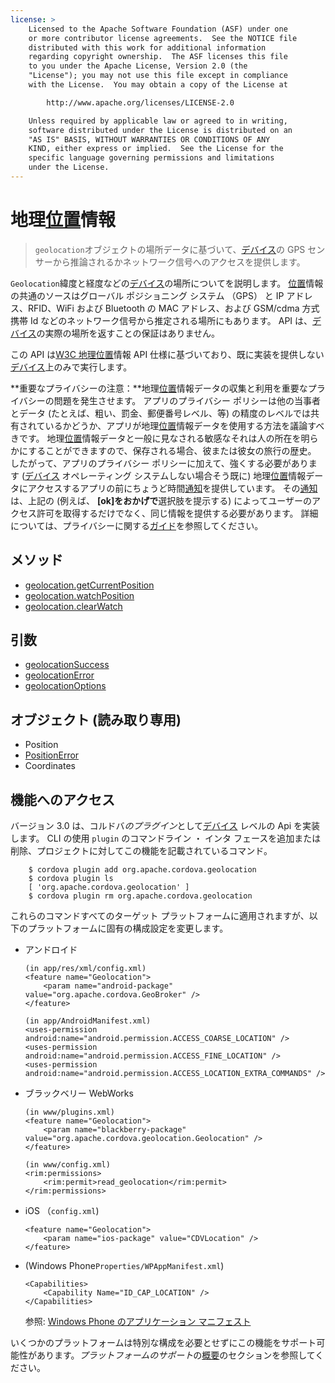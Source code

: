 ```yaml
---
license: >
    Licensed to the Apache Software Foundation (ASF) under one
    or more contributor license agreements.  See the NOTICE file
    distributed with this work for additional information
    regarding copyright ownership.  The ASF licenses this file
    to you under the Apache License, Version 2.0 (the
    "License"); you may not use this file except in compliance
    with the License.  You may obtain a copy of the License at

        http://www.apache.org/licenses/LICENSE-2.0

    Unless required by applicable law or agreed to in writing,
    software distributed under the License is distributed on an
    "AS IS" BASIS, WITHOUT WARRANTIES OR CONDITIONS OF ANY
    KIND, either express or implied.  See the License for the
    specific language governing permissions and limitations
    under the License.
---
```


# 地理<a href="Position/position.html">位置</a>情報

> `geolocation`オブジェクトの場所データに基づいて、<a href="../device/device.html">デバイス</a>の GPS センサーから推論されるかネットワーク信号へのアクセスを提供します。

`Geolocation`緯度と経度などの<a href="../device/device.html">デバイス</a>の場所についてを説明します。 <a href="Position/position.html">位置</a>情報の共通のソースはグローバル ポジショニング システム （GPS） と IP アドレス、RFID、WiFi および Bluetooth の MAC アドレス、および GSM/cdma 方式携帯 Id などのネットワーク信号から推定される場所にもあります。 API は、<a href="../device/device.html">デバイス</a>の実際の場所を返すことの保証はありません。

この API は[W3C 地理<a href="Position/position.html">位置</a>情報 API 仕様][1]に基づいており、既に実装を提供しない<a href="../device/device.html">デバイス</a>上のみで実行します。

 [1]: http://dev.w3.org/geo/api/spec-source.html

**重要なプライバシーの注意：**地理<a href="Position/position.html">位置</a>情報データの収集と利用を重要なプライバシーの問題を発生させます。 アプリのプライバシー ポリシーは他の当事者とデータ (たとえば、粗い、罰金、郵便番号レベル、等) の精度のレベルでは共有されているかどうか、アプリが地理<a href="Position/position.html">位置</a>情報データを使用する方法を議論すべきです。 地理<a href="Position/position.html">位置</a>情報データと一般に見なされる敏感なそれは人の所在を明らかにすることができますので、保存される場合、彼または彼女の旅行の歴史。 したがって、アプリのプライバシー ポリシーに加えて、強くする必要があります (<a href="../device/device.html">デバイス</a> オペレーティング システムしない場合そう既に) 地理<a href="Position/position.html">位置</a>情報データにアクセスするアプリの前にちょうど時間<a href="../notification/notification.html">通知</a>を提供しています。 その<a href="../notification/notification.html">通知</a>は、上記の (例えば、 **[ok]**を**おかげで**選択肢を提示する) によってユーザーのアクセス許可を取得するだけでなく、同じ情報を提供する必要があります。 詳細については、プライバシーに関する<a href="../../index.html">ガイド</a>を参照してください。

## メソッド

*   <a href="geolocation.getCurrentPosition.html">geolocation.getCurrentPosition</a>
*   <a href="geolocation.watchPosition.html">geolocation.watchPosition</a>
*   <a href="geolocation.clearWatch.html">geolocation.clearWatch</a>

## 引数

*   <a href="parameters/geolocationSuccess.html">geolocationSuccess</a>
*   <a href="parameters/geolocationError.html">geolocationError</a>
*   <a href="parameters/geolocation.options.html">geolocationOptions</a>

## オブジェクト (読み取り専用)

*   Position
*   <a href="PositionError/positionError.html">PositionError</a>
*   Coordinates

## 機能へのアクセス

バージョン 3.0 は、コルドバ*のプラグイン*として<a href="../device/device.html">デバイス</a> レベルの Api を実装します。 CLI の使用 `plugin` のコマンドライン ・ インタ フェースを追加または削除、プロジェクトに対してこの機能を記載されているコマンド。

        $ cordova plugin add org.apache.cordova.geolocation
        $ cordova plugin ls
        [ 'org.apache.cordova.geolocation' ]
        $ cordova plugin rm org.apache.cordova.geolocation
    

これらのコマンドすべてのターゲット プラットフォームに適用されますが、以下のプラットフォームに固有の構成設定を変更します。

*   アンドロイド
    
        (in app/res/xml/config.xml)
        <feature name="Geolocation">
            <param name="android-package" value="org.apache.cordova.GeoBroker" />
        </feature>
        
        (in app/AndroidManifest.xml)
        <uses-permission android:name="android.permission.ACCESS_COARSE_LOCATION" />
        <uses-permission android:name="android.permission.ACCESS_FINE_LOCATION" />
        <uses-permission android:name="android.permission.ACCESS_LOCATION_EXTRA_COMMANDS" />
        

*   ブラックベリー WebWorks
    
        (in www/plugins.xml)
        <feature name="Geolocation">
            <param name="blackberry-package" value="org.apache.cordova.geolocation.Geolocation" />
        </feature>
        
        (in www/config.xml)
        <rim:permissions>
            <rim:permit>read_geolocation</rim:permit>
        </rim:permissions>
        

*   iOS （`config.xml`)
    
        <feature name="Geolocation">
            <param name="ios-package" value="CDVLocation" />
        </feature>
        

*   (Windows Phone`Properties/WPAppManifest.xml`)
    
        <Capabilities>
            <Capability Name="ID_CAP_LOCATION" />
        </Capabilities>
        
    
    参照: [Windows Phone のアプリケーション マニフェスト][2]

 [2]: http://msdn.microsoft.com/en-us/library/ff769509%28v=vs.92%29.aspx

いくつかのプラットフォームは特別な構成を必要とせずにこの機能をサポート可能性があります。*プラットフォームのサポート*の<a href="../../guide/overview/index.html">概要</a>のセクションを参照してください。